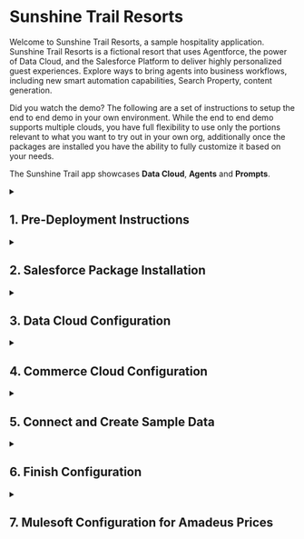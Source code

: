 **Sunshine Trail Resorts**</br> 
=======================
Welcome to Sunshine Trail Resorts, a sample hospitality application. Sunshine Trail Resorts is a fictional resort that uses Agentforce, the power of Data Cloud, and the Salesforce Platform to deliver highly personalized guest experiences. Explore ways to bring agents into business workflows, including new smart automation capabilities, Search Property, content generation.

Did you watch the demo? The following are a set of instructions to setup the end to end demo in your own environment. While the end to end demo supports multiple clouds, you have full flexibility to use only the portions relevant to what you want to try out in your own org, additionally once the packages are installed you have the ability to fully customize it based on your needs. 

The Sunshine Trail app showcases **Data Cloud**, **Agents** and **Prompts**.

<details><summary>

  ## 1. Pre-Deployment Instructions 
</summary>

 4 step process
### 1. Salesforce Org Setup Requirements for Sunshine Resorts App

   **Option 1:** To support the Sunshine Resorts app, you can either create a new Salesforce Org or use an existing one, provided it includes the following features and licenses: 

  | Requirement | Details |
  | ----- | ----- |
  | Licenses Required | - Data Cloud</br>- Sales Cloud</br>- Service Cloud</br>- Loyalty Cloud</br>- Experience</br>- Commerce Cloud</br>- Marketing Cloud</br>- MuleSoft (Optional)
  | Features Required | - Service Agent</br>- Einstein Agent</br>- Copilot</br>- Prompt Builder</br>- Agent Force</br>- Real-time(Additional SKU)</br>- Code Builder (Optional) 
  
  Our package is designed to support all these clouds, but you have full flexibility to use only the portions relevant to your business. If you are not using a particular cloud (e.g., Loyalty 
  Cloud), you can simply skip its configuration—the package will still install successfully, but that feature will not be available until you configure it yourself. Additionally, you can customize 
  and enhance the existing package by adding your own features as needed. <br/>
  
 ⚠️ **Important Note:** Existing Trailheads playgrounds cannot be used

   **Option 2:** To ensure a seamless integration and unlock a 360-degree view of customer interactions, we recommend enabling Salesforce Foundations in your org. This free enhancement integrates Sales, Service, Marketing, Commerce, and Data Cloud functionalities, improving efficiency and AI-readiness.

**How to Enable Salesforce Foundations:**
- Log in to your Salesforce instance.
- Navigate to Setup → Search for Salesforce Foundations.
- Click "Add to My Contract" (It's free).
- Select the Foundations products and proceed with checkout.
- Return to Setup and follow the on-screen instructions to complete the configuration.<br/>
🔗 More details: [Salesforce Foundations](https://www.salesforce.com/crm/foundations)

### 2. Install Pre-Deployment Package (10 minutes)

  | Step | Action and Details | Images |
  | ----- | ----- | ----- |
  | Install package | - Click on this Package Installation [Link ](https://login.salesforce.com/packaging/installPackage.apexp?p0=04t4W000002V5WS)</br>- Sign-in to the Org with your credentials.</br>- Choose Install for Admins Only option</br>- Choose “Rename conflicting components in package” and click the Install button.</br>- Wait until installation is completed, you will receive a confirmation on logged in user’s email |![image](https://github.com/user-attachments/assets/316f4e48-b9b2-4169-b362-fc3ecd9cd1b3) ![image](https://github.com/user-attachments/assets/0da1a771-abcc-4caa-b248-1b768905de60)|
  | Verify Package installation | - Click Setup</br>- Search for package</br>- Click on 'Installed PAckage' </br>- Search for 'Sunshine Trails Pre-Deployment Package' is installed  |![image](https://github.com/user-attachments/assets/8b76cd89-abec-4586-91cc-6b4b430dc68c)|

### 3. Enable Features on the Org (40 minutes)

  | Step | Action and Details | Images |
  | ----- | ----- | ----- |
  | Enable Commerce Cloud | - From Setup, enter ‘Commerce’ in the Quick Find box.</br>- Select ‘Settings’ under ‘Commerce’.</br>- Turn on ‘Enable Commerce’. |![image](https://github.com/user-attachments/assets/2175d205-8c62-423f-9fc1-678d77e974d2)|
  | Enable Loyalty Management Features | - From Setup, enter ‘Loyalty Management’ in the Quick Find box.</br>- Select ‘Loyalty Management Settings’.</br>- Under ‘Consolidate Member Points for Expiration,’ turn on ‘Consolidate members’ fixed non-qualifying points in real time’. |![image](https://github.com/user-attachments/assets/9078ce06-e7ba-4488-8697-99fa5fec0736)|
  | Create a Basic Experience Builder Site | - From Setup, enter ‘Digital Experiences’ in the Quick Find box.</br>- Select ‘All Sites’ under ‘Digital Experiences’.</br>- Click New to open the Creation wizard with template options.</br>- Select the ‘D2C Commerce (LWR)’ template.</br>- Click Get Started. |![image](https://github.com/user-attachments/assets/6c89e37f-d61c-4333-8587-58a53504fbb7)|
  | Site Name and URL | - After selecting the template, enter a site name and URL.</br>- Name the site ‘Sunshine Resorts’ and ensure the URL ends with /SunshineResorts</br>- Click Create. Your site will be created in Preview status. |![image](https://github.com/user-attachments/assets/8f2226c0-8c2d-4e59-8734-983cd7f8c856)|
  | Activate Site | - From Setup, enter ‘Digital Experiences’ and select ‘All Sites’ under ‘Digital Experiences’.</br>- Click Workspaces next to Sunshine Resorts.</br>- Select Administration, then Emails. </br>- Under ‘Email Tabs,’ uncheck ‘Send welcome email’ and click Save.</br>- In Settings, click Activate and confirm by clicking OK.</br>- Your site will now be live and fully set up.|![image](https://github.com/user-attachments/assets/9a2208ce-6343-4e35-a2a4-0113ba61eef6)![image](https://github.com/user-attachments/assets/21e9b8de-9800-4c51-8324-d35a8a83447e)|

  | Step | Action and Details | Images |
  | ----- | ----- | ----- |
  | Setup Data Cloud| - Enter “Data Cloud” in Quick Find box.</br>- Click on “Data Cloud Setup Home”.</br>- Click on “Get Started” if the Data Cloud instance is not set up.</br>- If already Data Cloud setup is done then you will not see Get Started option.</br>- Once the process is complete, the Data cloud instance is ready to use.</br>||
  | Verify Experience Delivery is Disabled | - Go to Setup → Digital Experiences → All Sites.</br>- Click Workspaces for ‘Sunshine Resorts’.</br>- Click Administration.</br>- Click on Settings.</br>- Experience Delivery should be disabled. If it’s enabled, please raise a Salesforce Case with the Support team to disable this feature.</br>||
  | Enable Data Cloud on Experience Site | - Go to Setup → Digital Experiences → All Sites.</br>- Click Builder for ‘Sunshine Resorts’.</br>- Click Settings → Integrations.</br>- Click Add to Site for Data Cloud.</br>- Enable “Share site data with Data Cloud” and click Save.</br>- Once enabled, a green box will appear</br>- Click Publish in the top-right corner | ![image](https://github.com/user-attachments/assets/996aa779-f82d-4bda-b54a-7b1ec99a9bb9)![image](https://github.com/user-attachments/assets/94b29e9e-5dcc-4d75-8db7-37de1b30e42b)|
  | Verify Data Stream  | - Go to App Launcher → Data Cloud → Data Stream.</br>- Change List View to All Data Streams.</br>- Search for Experience\_Cloud.</br>- 6 total Data Streams should appear |![image](https://github.com/user-attachments/assets/a9ae0e22-be7f-475d-980a-5458156b3691)|
  | Create a Record on Custom Metadata | - Go to Setup \-\> Search for Metadata type \-\> Click on ‘Install Package Settings Enabled’ \-\>   Click on **Manage Install Package Settings Enabled** \-\>Click on ‘New’ \-\> Give Label as  **Package Settings Enabled** and **Check Checkbox of Installation Settings Enabled Field.** Click Save|![image](https://github.com/user-attachments/assets/bc667a84-daf9-4e35-b003-45c8de4be360) ![image](https://github.com/user-attachments/assets/7edbecd9-ceb2-4566-bd14-54664ebfd084)|


### 4. Setup the Salesforce Org (30 minutes)

  | Step | Action and Details | Images |
  | ----- | ----- | ----- |
  | Assign Data Cloud Permissions to Standard Object  | - Click on App Launcher, search for Sunshine Trails Hospitality and click on **Sunshine Trails Hospitality Setup** App</br>- Click on the “**Assign Permissions for Standard Objects**” button (highlighted in the screenshot below) and wait for a confirmation message before proceeding further.  |![image](https://github.com/user-attachments/assets/34234749-7ebb-4659-9c26-9adf3932a75e)|
  | Assign Data Cloud Permissions to Custom Objects & Custom Fields | - Click on App Launcher, search for Sunshine Trails Hospitality and click on **Sunshine Trails Hospitality Setup** App</br>- Click on **“Assign Permissions for Custom Object”** button (highlighted in the screenshot below) and wait for a confirmation message before proceeding further |![image](https://github.com/user-attachments/assets/fdab8405-42cc-4cb7-a724-cb6a790d2acb)|
  | Modify the Data Cloud Admin Permission Set | - Open the Setup Menu and click Setup</br>- In the Quick Find, search for ‘Permission Sets’ and click ‘Permission Sets’</br>- Click the ‘Data Cloud Admin’ permission set</br>- In the Apps section, click ‘Data Cloud Data Space Management’</br>- In the Data Spaces panel, click Edit.</br>- Check the ‘Enabled’ checkbox for the default data space and click Save</br>- Click OK in the confirmation dialog |![image](https://github.com/user-attachments/assets/f8650c78-d64a-4a30-9636-9633a13baed8)|
  | Create a Connection to Amazon S3. S3 is used to bring in structured and unstructured data. Unstructured data is used to drive Agent conversations in this setup </br>$${\color{blue} S3 \space Optional}$$ | ***NOTE:*** If you do not have an existing Amazon S3 instance, [register for the free tier](https://aws.amazon.com/free/), and then follow instructions in [How to Use the Amazon S3 Storage Connector in Data Cloud](https://developer.salesforce.com/blogs/2023/10/how-to-use-the-amazon-s3-storage-connector-in-data-cloud) to create dedicated user with required permissions for this demo.</br></br>If you already have an S3 instance, no need to sign up for a new one.</br></br>Before proceeding further, make a note of your [programmatic credentials](https://docs.aws.amazon.com/IAM/latest/UserGuide/security-creds.html#access-keys-and-secret-access-keys) (Access Key ID and Secret Access Key) that can be used to access the account</br></br>- If you have your own Amazon S3 files, feel free to use those. Otherwise, get started with the test files provided below.</br><br>[AWS UnStructured Data](https://github.com/salesforce-misc/DataCloudAndAgentForceForHospitality/tree/main/AWS%20UnStructured%20Data)</br><br>[AWS Structured Data](https://github.com/salesforce-misc/DataCloudAndAgentForceForHospitality/tree/main/AWS%20Structured%20Data)</br></br>
  | Create a connection to snowflake. This connection is used to showcase Data Cloud's zero copy capabilities.  $${\color{blue} Snowflake \space Optional}$$| **NOTE:** If you do not have access to an existing Snowflake instance, please get access before proceeding further</br></br>- Follow instructions in [this article](https://developer.salesforce.com/blogs/2024/08/zero-copy-data-federation-with-snowflake-and-salesforce-data-cloud) to create a Warehouse and Integration User in Snowflake, generate a public and private key pair, and configure Salesforce Data Cloud to connect to Snowflake.</br><br>If you have your own Snowflake files, feel free to use those. Otherwise, get started with the test files provided [here](https://github.com/salesforce-misc/DataCloudAndAgentForceForHospitality/tree/main/Snowflake%20Data).| |
  | Create a connection for Mulesoft Ingestion API. This is to orchestrate a call to the Hotel Pricing consolidator for pricing comparison. $${\color{blue} Mulesoft \space Optional}$$| - Go to **Setup** \-\> In the **Quick Find** box, type ***static***, then select ***Static Resources***</br>- In the index across the top, click the letter ***M***</br>- Click on **‘Mulesoft\_Ingestion\_API\_Scheme’**</br>- Click on **‘View File’** hyperlink. The **‘Mulesoft\_Ingestion\_API\_Scheme.txt’** is downloaded to your computer.</br>- Change the file extension from ***.txt*** to ***.yaml***</br>- Go to Data Cloud Setup, click on Ingestion API → Click New</br>- Provide the Connector Name as ’Mulesoft Ingestion API’</br>- Upload **Mule\_ingestion\_api.yaml**  file which you have downloaded from above steps and Upload file to scheme and click on Save. | ![image](https://github.com/user-attachments/assets/fca75a1c-b64b-4dcd-8583-0893718bf1da) ![image](https://github.com/user-attachments/assets/87ae1f7f-c733-433b-98e0-ef4faeef0ecb)![image](https://github.com/user-attachments/assets/c0ff8a15-3b3c-4b89-b8b9-32342d0100ae)|
| Install Standard Data Bundles | Click on Data Cloud Setup </br>- Click on ‘Salesforce CRM’</br>- Under ‘Standard CRM Data Bundles’</br>- Click on ‘Arrow’ icon and click on ‘install’ of ‘Sales Cloud’</br>- it will open on new page -> click on Install |![image](https://github.com/user-attachments/assets/8aea58e3-15c5-48f2-a24f-2fbe25d2a0ac)![image](https://github.com/user-attachments/assets/6f4a17f5-211b-4eef-a0d2-b5b993cad3a2)|
| Turn On Einstein Setup | - Navigate to Setup</br>- Search and Select ‘Einstein Setup’</br>- Turn on Einstein Setup |  |
| Turn On Agentforce | - Navigate to Setup</br>- Search and Select ‘Agent’</br>- Turn on Agentforce |  |
</details>

<details><summary>
  
  ## 2. Salesforce Package Installation
</summary>
1 step process
### 1. Install Sunshine Base Package (10 minutes)

 | Step | Action and Details | Images |
  | ----- | ----- | ----- |
  | Install Sunshine Base Package | - Click on this Package Installation [Link ](https://login.salesforce.com/packaging/installPackage.apexp?p0=04t4W000002V5Wc)</br>- Sign-in to the Org with your credentials.</br>- Choose Install for Admins Only option</br>- Choose “Rename conflicting components in package” and click the Install button.</br>- Click Done when installation is complete. |![image](https://github.com/user-attachments/assets/29af9d66-482c-42e1-9210-b0f803429b5d)|
  | Verify Package installation | - Click Setup</br>- Search for ‘Installed Package’</br>- Search for 'Sunshine Trails Base App' is installed  |![image](https://github.com/user-attachments/assets/8669e29c-a7e9-4fdd-8829-67899fccc608)|

</details>

<details><summary>
  
  ## 3. Data Cloud Configuration
</summary>

7 step process

### 1. Setup Data Streams 
The Data Kit is installed as a part of the Package installation. Follow the steps below to create data streams.

### Setup Salesforce Data Streams (15 minutes)
 | Step | Action and Details | Images |
  | ----- | ----- | ----- |
  |  Verify Salesforce CRM is Active or Not | In Data Cloud, select the Setup icon and then Data Cloud Setup.</br> - Select Salesforce CRM.</br>- If connection status is “Inactive”</br>- then click on drop down to “Active” </br>- Click on “Active”| ![image](https://github.com/user-attachments/assets/f101dc8c-6af3-41c7-8884-42609b1e0d4e)![image](https://github.com/user-attachments/assets/e222dd20-db0e-4cf5-9b55-0815692c2a87)|
  | Create Data Streams from Data Bundle | - Logged into the environment where you installed the data kit</br>- Go to Data Cloud app and the Data Streams tab.</br>- Click New to create a Data Stream</br>- Select Salesforce CRM and click Next.</br>- Under Custom Data Bundles, select the Salesforce_CRM_Bundle.</br>- Select your Salesforce Org.</br>- Click Next.</br>- Select the data space as ‘Default’, review the fields in your data stream, and click Next.</br>- Review details and click “Deploy.|![image](https://github.com/user-attachments/assets/901db59e-4a4f-4bf5-8129-cd2894af7dd9)|
  | Create Loyalty_CRM_Bundle Data Streams from Data Bundle | - Click on Data Stream Click on New </br>- Select Salesforce CRM Click Next</br> - Select Salesforce_CRM_Loyalty_Bundle Click on Next</br> - Select the data space as ‘Default’, review the fields in your data stream, and click Next. </br>- Review details and click “Deploy”  |![image](https://github.com/user-attachments/assets/a334887f-6cf5-4d62-b643-8e740762b741)![image](https://github.com/user-attachments/assets/b7320073-ab34-4356-8acf-b2f07ed00580)![image](https://github.com/user-attachments/assets/5e656e34-1f80-44d8-8174-6360d66738d3)|
  | Create Website_Mobile_apps Data Stream from Data Kit |- Click on Data Stream</br>- Click on New</br>- Select ‘Installed Data Kits Package’</br>- Select ‘Sunshine Trails DK’ Data Kits</br>- Select checkbox under ‘Websites_Mobile_Apps’ click on ‘Next’</br> -Select Connector type ="website" & connector name "Experience_Cloud_Event_Connector".</br>- Click Next.</br> - Click on Deploy|![image](https://github.com/user-attachments/assets/9869df31-0549-4b4f-b74d-d44ad95d60ce) ![image](https://github.com/user-attachments/assets/3b0e9c44-0176-45f4-8c0d-05866cfdd251)![image](https://github.com/user-attachments/assets/6a9ed53c-f351-46c2-844e-dbaca371735e)![image](https://github.com/user-attachments/assets/d2018ad8-86f8-4f65-be3d-3c645eafbab1)|  
### 1a. Create Data Steam for Amazon S3 (10 minutes) $${\color{blue} S3 \space Optional: \space Please \space note \space that \space some \space functionality \space in \space Experience \space Cloud \space and \space in \space the \space C360 \space will \space no\space longer \space function\space as \space expected \space if \space not \space installed. }$$
  | Step | Action and Details | Images |
  | ----- | ----- | ----- |
  |Create a Connection to Amazon S3 in Salesforce|Navigate to Data Cloud Setup</br>In the menu, under EXTERNAL INTEGRATIONS, click on Other Connections</br> - Click New, choose Data Kits as the source and click Next. Select Sunshine Trails DK</br>-Select InfosysAWSBucket</br>-Change the name & API name of the connection "hospitalityplayground". </br>-Put the bucket name “hospplaygroundbucket” please feel free to change the bucket name based on your existing AWS bucket</br> -Fill the credentials and save.|
  | Create a Data Stream for Amazon S3 from Data Kit |- Click on Data Stream Click on New</br>- Select Installed Data Kits & Packages Click on Next</br>- Select Sunshine Trails DK<br> - Select Amazon_S3_Bundle</br>- Select Connection as InfosysAWSbucket</br>- Select the data space as ‘Default’, review the fields in your data stream,and click Next</br>-Review details and click Deploy.|
  | Create a Data Stream for Third Party Data |- Click on Data Stream Click on New</br>- Select Installed Data Kits & Packages Click on Next</br>- Select Sunshine Trails DK<br> - Under “Bundle Amazon S3” Select Third Party Survey and click Next</br>- In Connection Select “hospitalityplayground” Click Next</br>- Click Next and click Deploy.|

  ### 1b. Create Data Stream for Snowflake (5 minutes) $${\color{blue} Snowflake \space Optional: \space Please \space note \space that \space some \space functionality \space in \space the \space C360 \space will \space no\space longer \space function\space as \space expected \space if \space not \space installed. }$$
  | Step | Action and Details | Images |
  | ----- | ----- | ----- |
  |Create a connection to snowflake in Salesforce |Navigate to Data Cloud Setup</br>-In the menu, search SnowFlake,</br> - Click New, choose Data Kits as the source and click Next. Select Sunshine Trails DK</br>-Select Infosys_Demo_Actual. </br>-Please feel free to change the connection name based on your existing snowflake connection </br> -Don’t change the API name </br>Fill the Account URL, Username, and Private Key and click next and save.|
  | Create Data Stream for Snowflake from data kit | - While logged into the environment where you installed the data kit</br>- Go to Data Cloud app and the Data Streams tab.</br>- Click New to create a Data Stream</br>- Under "Other Sources", select "Installed Data Kits & Packages" and click Next</br>- Select "Sunshine Trails DK" Data Kit</br>- Select Snowflake Bundle and click Next.</br>- Under Data Streams choose "POS_Transaction" and "IOT_Transaction" and click Next.</br>- Review the Data Stream fields and click Next</br>- Click Deploy to create the Data Streams| ![image](https://github.com/user-attachments/assets/6deda63a-363b-4330-a877-b6d2de5a9fed)![image](https://github.com/user-attachments/assets/bc8a22d9-a81a-44f6-8a09-f20ab2571f10)|
### 1c. Create Ingestion API for Mule Data Streams from Data Kit(5 minutes) $${\color{blue} Mulesoft \space Optional: \space Please \space note \space that \space some \space functionality \space in \space Experience \space Cloud \space will \space no\space longer \space function\space as \space expected \space if \space not \space installed. }$$
| Step | Action and Details | Images |
  | ----- | ----- | ----- |
  | Create Ingestion API for Mule Data Streams from Data Kit| - Click on Data Stream </br> - Click on New.</br>- Select Installed Data Kits & Package.</br>- Select ‘Sunshine Trails DK’ Data Kits.</br>- Click on ‘Ingestion’ Bundle.</br>- Click on Next.</br> -Select Connection as ‘Mulesoft Ingestion API’ </br>- Click Next </br> -  Click Deploy| ![image](https://github.com/user-attachments/assets/84ccd7c9-6313-4dc8-b169-7fe40b6b36c6)![image](https://github.com/user-attachments/assets/5878c2ec-47f9-48f1-88a1-098986187d3f)![image](https://github.com/user-attachments/assets/1bdf0f3d-abdc-4697-bac5-5e87f2286cb9)![image](https://github.com/user-attachments/assets/65b718d1-1db1-4efc-92b1-36dedc743752)|
  ### 1d. Create Hotel FAQ and Hotel Safety FAQ DLO Creation for Unstructured Data(10 minutes)
  Complete this step only if you have setup a connection and the file notification process in AWS
  | Step | Action and Details | Images |
  | ----- | ----- | ----- |
  | Create Hotel FAQ & Hotel Safety FAQ DLO Creation | - Click on Data Lake Object Click on New </br>- Click on Create from Data Kits, Click on Next </br>- Select Hotel_FAQ_v3, select “hospitalityPlayground’ connection. Click on Next </br>- Click on Deploy </br>- Follow the same step from Step#1 for Hotel_Safety_FAQ_V2.|

   ### 1e. Create Party Identification Collection Data Lake (5 minutes)
  | Step | Action and Details | Images |
  | ----- | ----- | ----- |
  | Create Party Identification Collection & Party Identification Collection IOT DLO Creation  | - Click on Data Lake Objects Tab </br>- Click on New</br>- Click on “Create from Data Kits”, Click on Next  and select “Sunshine Trails Base App” package </br>- Select Party Identification Collection.</br>- Click on Next </br> - Click on Save </br> - Repeat the above steps again but this time select </br> - Party Identification Collection IOT DLO instead of Party Identification Collection </br>- Click on Next </br> - Click on Save.|

  ### 2. Create Data Transforms from Data Kit (5 minutes)
  Proceed with this step only if you have setup a connection to snowflake
  | Step | Action and Details | Images |
  | ----- | ----- | ----- |
  | Create IOT & POS Data Transform $${\color{blue} Snowflake \space Optional}$$ | -Click on Data Transforms Tab </br>- Click on New</br>- Click on Create from Data Kits, Click on Next</br>- Select Extract Party Identifiers from IOT</br>- Click on Next . Click on Save, Copy the Name , Remove the Name then Paste the same Name Again</br>- Click on Save</br>- Click on Data Transform Tab </br>- Click on New. Click on ‘Create from a Data Kits’ Option </br>- Select  Extract Party Identifiers from POS </br>- Click on Next . Click on Save, Copy the Name , Remove the Name then Paste the same Name Again </br>- Click on Save|![image](https://github.com/user-attachments/assets/79d6f605-c8e5-4c3d-ac6a-f34f39cc29e2)![image](https://github.com/user-attachments/assets/1c84c981-9a03-4b05-9a3a-cf2137d45425)![image](https://github.com/user-attachments/assets/e1e24730-f55a-42de-9a4f-5ab5af27b04b)![image](https://github.com/user-attachments/assets/c3231d58-e1fd-4653-9981-02f152451f61)
 
  ### 3. Cross Verify CRM Data (5 minutes)
  Proceed with this step only if you have the Real-Time SKU enabled in your org
  | Step | Action and Details | Images |
  | ----- | ----- | ----- |
  | **NOTE**|- Before proceeding further, please ensure that the CRM data is available in the DMO. You can verify this by following these steps:</br>- Navigate to Data Explore </br>- Set Data Space to Default.</br>- Select the Data Model Object (DMO).</br>- From the dropdown, choose Account Contact.</br>- You should see Salesforce_Home listed under the Data Source column.</br> If you don't see the data then wait until the data is refreshed before proceeding to the next step.</br>|![image](https://github.com/user-attachments/assets/396732a3-89cb-455d-9a0c-b6c015b272cb)|

  ### 4. Create Identity Resolution Ruleset from Data Kit (5 minutes)
  | Step | Action and Details | Images |
  | ----- | ----- | ----- |
  | Create Identity Resolutions| -Go to Data Cloud app</br> - Click on the Identity Resolutions tab </br> - Click New</br> - Select Installed from Data Kit</b>- Choose Sunshine Trails DK</br>- Click on Next</br>- Choose ‘Guest Profile’. Click on Next </br> Click on Save.|![image](https://github.com/user-attachments/assets/1f1ef5a5-1f4e-4d33-af13-07978757facd)![image](https://github.com/user-attachments/assets/20027c3d-4d87-4028-89dd-7f73e2a59224)![image](https://github.com/user-attachments/assets/2d5370ae-57e4-444d-969c-b19dc13ada6b)|

### 5. Create Calculated Insights (5 minutes)
| Step | Action and Details | Images |
  | ----- | ----- | ----- |
  |  Create Calculated Insights|- Go to Data Cloud ap </br>- Click on Calculated Insights tab</br>- Click New</br>- Select "Create from a Data Kit" and click  Next</br>- Select ‘Guest Stay Metrics’</br>- Click on Next </br>- Click on ‘Check Syntex’</br>- Click on ‘Activate’</br>- Click Activate</br>- Select Schedule as ‘Every 1 hour’ Select Start Date and Time As default.</br>- Click on ‘Enable’</br>- Repeat the steps for the following metrics: ‘Guest Lifetime Value’, ‘Guest Classification’, ‘Guest Satisfaction Score’ |![image](https://github.com/user-attachments/assets/9f178c36-06c1-405e-b19c-679ef5830c22)![image](https://github.com/user-attachments/assets/e544bf35-223e-4d5b-ad46-34cb6653608c)![image](https://github.com/user-attachments/assets/093600f9-c7a3-4181-88c9-66545191d5b5)|

### 6. Create Data Graph (5 minutes)
| Step | Action and Details | Images |
  | ----- | ----- | ----- |
  |  Create Data Graph |- Click on Data Graph Tab</br>- Click on New</br>- Select Create from Data Kits</br>- Select Sunshine Trails DK </br>- Select **Hospitality Realtime Profile**. </br>- Select primary Data model object as “Unified Individual real”.</br>- Click on Individual and go to the right side where the error is showing and uncheck the check box.</br>- Now click on Save & Build. |![image](https://github.com/user-attachments/assets/f626912f-01b4-43eb-8efc-47d7a24bc615)![image](https://github.com/user-attachments/assets/5184c52c-e00b-4b00-83fe-fd0a9d47ad14)![image](https://github.com/user-attachments/assets/675c7904-9483-4079-86d1-3e15f9b00915)![image](https://github.com/user-attachments/assets/808709b3-49fd-4a9e-acd0-518dae4ae389)![image](https://github.com/user-attachments/assets/738b3c7e-143f-4492-8fe4-7b49d625c541)![image](https://github.com/user-attachments/assets/3648af20-e879-457d-b952-1f73c55792b6)![image](https://github.com/user-attachments/assets/e288cc79-caa7-4163-bcef-563d1e0cf111)|

### 7. Create Data Cloud Related List Enrichment (10 minutes)
| Step | Action and Details | Images |
  | ----- | ----- | ----- |
  | Create Booking Related List |- Click on Setup</br>- Object Manager</br>- Search for Contact</br>- Click on Contact</br>- Click on Data Cloud Related List Enrichment.</br>- Click on New</br>- Select default data space</br>- Select Data Cloud object as ‘Booking__dlm’</br>- Click Next </br>- Give Child Relationship Name as ‘IndividualBookings’</br>- Give Related List Label as ‘Individual Bookings’ Click Save. |![image](https://github.com/user-attachments/assets/f50d3875-c2b8-451b-bcef-85141aea954d)![image](https://github.com/user-attachments/assets/f8fa4e97-bc19-4e87-a2b3-44a539b597c1)|
  | Create Reservation Related List |- Click on Setup</br>- Object Manager</br>- Search for Contact</br>- Click on Contact</br>- Click on Data Cloud Related List Enrichment.</br>- Click on New</br>- Select default data space & Select Data Cloud object as ‘Reservation__dlm’ </br>- Click Next </br> - Give Child Relationship Name as‘IndividualReservations’</br>- Give Related List Label as ‘Individual Reservations’ Click Save. |![image](https://github.com/user-attachments/assets/366fa15e-2317-44ab-af5c-8025453c554f)![image](https://github.com/user-attachments/assets/f64fad04-3391-4a3c-9534-04caf5e92955)|
  | Create Data Cloud Related List Enrichment for Third Party Survey</br> $${\color{blue} S3 \space Optional}$$|- Click on Setup </br>- Click on Object Manager </br>- Search for Contact </br>- Click on Contact </br>- Click on Data Cloud Related List Enrichment.</br>- Click on New </br>- Select default data space -> Select Data Cloud object as ‘Third Party Survey’  </br>- Click Next </br>- Give Child Relationship Name as 'Third_Party_Survey’ </br>- Give Related List Label as ‘Third Party Survey’ Click Save |![image](https://github.com/user-attachments/assets/fb6d0aeb-2a00-4b75-93cc-703d158d5303)|

### 8. Create Data Cloud Copy Field Enrichment (15 minutes)
| Step | Action and Details | Images |
  | ----- | ----- | ----- |
  | Create Data Cloud Copy Field Enrichment for ‘Customer Classification’ |- Go to Object Manager.</br>- Search for Contact.</br>Click on Contact</br>- Click on Data cloud Copy Field.</br>- Click on New.</br></br>- Select data space as ‘default’</br>- Select Data Cloud Object as Guest Classification‘ whose API name will be this Guest_Classification__cio’ Click on Next </br></br>- Select data space as ‘default’ </br>- Select field as ‘Customer Class’. Click Next </br> - Give Label as ‘Guest Classification’ </br> - Click ‘Next </br><br>- On contact -> Data Cloud Copy Field Enrichments -> Guest Classification </br>- In Customer_Class under contact “click to Edit” </br>- Select Customer Class </br>- Save and Start Sync.|![image](https://github.com/user-attachments/assets/c2e097ad-754b-4128-b769-bcb7a6d0d5f0)![image](https://github.com/user-attachments/assets/691eef48-d37b-4714-9ff3-0ff695477282)![image](https://github.com/user-attachments/assets/422cb503-0080-417a-a3d1-1f8596c5018d)|
||- Give Label as ‘Guest Classification’</br>- Click on ‘Next.</br>On contact Select Customer Class</br>- Save and Start Sync. |![image](https://github.com/user-attachments/assets/f8e7be99-1d85-4d62-8653-170f5ce15d28)![image](https://github.com/user-attachments/assets/c72ab4b8-5ad6-4278-8786-db0e33889eef)![image](https://github.com/user-attachments/assets/e12ac271-be8d-4b6d-aed3-e73e95c862ed)![image](https://github.com/user-attachments/assets/ebee9d04-8e3d-4d8e-a017-ee54e79cd2ab)|
| Create Data Cloud Field Enrichment of ‘Guest Lifetime Value’ |- Go to Object Manager</br>- Search for Contact.</br>- Click on Contact</br>- Click on Data cloud Copy Field.</br>-Click on New.</br>- Select data space as ‘default’ > Select Data Cloud Object as ‘Guest_Lifetime_Value__cio’ </br>- Click on Next </br>- Select Field As ‘GLV’</br>- Give Label as ‘Guest Lifetime Value’</br>- Click on ‘Next </br> - Select Field GLV </br>- Give Label as ‘Guest Lifetime Value’</br> - Click on Next </br> - On contact Select Lifetime_Value__c </br>- Save and Start Sync.|![image](https://github.com/user-attachments/assets/1d3304f0-63b9-4a90-8609-5332a59fcaac)![image](https://github.com/user-attachments/assets/be92a2c8-0f9b-44b7-a1f2-430da343c23a)|
| Create Data Cloud Field Enrichment of ‘Guest Statisfection Score’ |-> Go to Object Manager.</br>- Search for Contact.</br>- Click on Contact</br>- Click on Data cloud Copy Field.</br>-  Click on New.</br>- Select data space as ‘default’</br>- Select Data Cloud Object as ‘Guest_Satisfaction_Score__cio’</br>- Click on Next</br>- Select Field As ‘GSS’</br>- Give Label as ‘Guest Satisfaction Score’</br>- Click on ‘Next</br>- On contact Select Guest_Satisfaction_Score__c </br>- Save and Start Sync.|![image](https://github.com/user-attachments/assets/e264bcec-b6be-4854-80d9-9d5f649d6a8a)![image](https://github.com/user-attachments/assets/45ae2e88-ca7b-437c-a77c-adbd638cd4b4)|
| Create Data Cloud Field Enrichment of ‘Guest Stay Matrics’ |- Go to Object Manager.</br>- Search for Contact.</br>- Click on Contact</br>-  Click on Data cloud Copy Field.</br>- Click on New.</br>- Select data space as ‘default’</br>- Select Data Cloud Object as ‘Guest_Stay_Metrics__cio’</br>- Click on Next </br>- Select Fields Total_Stays, Total_Room_Nights, Total_Spend, and Avg_Nights_per_Stay</br>- Give Label as ‘Guest Stay Metrics’</br>-Click Next</br>- Map Fields with below Contact Fields </br>
| |Data Cloud:Guest stay Matrics->Contact Object
| |Total_Stays->Total Stays|
| |Total_Stays__c->Total_Stays__c|
| |Total_Room_Nights->Total Room Nights|
| |Total_Room_Nights__c->Total_Room_Nights__c |
| |Total_Spend->Total Spend|
| |Total_Spend__c->Total_Spend__c|
| |Avg_Nights_per_Stay->Avg_Nights_per_Stay |
| |Avg_Nights_per_Stay__c->Avg_Nights_per_Stay__c |
| | </br>- Save and Start Sync|![image](https://github.com/user-attachments/assets/ccde6861-ce6c-4054-9373-a8e0528e1b57)![image](https://github.com/user-attachments/assets/a3e1804c-7a37-4347-8364-599c3014ac37)|
</details>

<details><summary>
  
  ## 4. Commerce Cloud Configuration
</summary>

## Table of Contents

[1. Verify Organization Wide Address Exists or not](#1-Verify-Organization-Wide-Address)

[2. Install Agent and Experience Site Package	](#2-Install-Agent-and-Experience-Site-Package)

[3. Create Commerce Data	](#3-Create-Commerce-Data)

[4. Search Update	](#4-Search-Update)

[5. Upload CMS Images into the Store](#5-Upload-CMS-Images-into-the-Store)

[6. Add CMS Product Image	](#6-Add-CMS-Product-Images)

[7. Enable Self Resgistration	](#7-Enable-Self-Resgistration)

[8. Share CMS with Site workspace	](#8-Share-CMS-with-Site-workspace)


### 1. Verify Organization Wide Address
  | Step  | Action and Details  |  Images |
  | ----- | ----- | ----- |
  | Verify Organization-Wide Address Exists or not |- Go to Setup \-\> Search for Organization-Wide Address \-\> Click on Organization-Wide Addresses</br>-  Verify if there is an organization-wide address with the name ‘Default Email’ created and verified.</br>- If there is none, then please create an organization-wide address by following below steps</br>- Click on **Add** button \-\> On the Display Name Add **‘Default Email’.** On the Email Address \<Add your email address\> Select ‘Default No-Reply Address’ on Purpose field \-\> click check box **‘allow all profiles to use this from address’**   |![image](https://github.com/user-attachments/assets/8ddc4ebe-d8cd-4a12-a363-a782dd8d9541)![image](https://github.com/user-attachments/assets/3f7e7dfc-057b-41b0-8115-476028a6d9e9)|


### 2. Install Agent and Experience Site Package
  | Step  | Action and Details  |  Images |
  | ----- | ----- | ----- |
  | Install Agent & Exp Site Package |- Install VSCode [Download](https://code.visualstudio.com/download) </br>- Setup CLI a. Install the Salesforce CLI  https://developer.salesforce.com/tools/salesforcecli or check that your installed CLI version is greater than 2.56.7 by running sf \-v in a terminal.</br>- If you need to update the Salesforce CLI, either run sf update or npm install \--global @salesforce/cli depending on how you installed the CLI.</br>- Install Extension</br>- Open VSCode \> Go To\> Extensions-\>Salesforce Extension Pack\>Install</br>- Open Terminal Clone git Repository by using below command </br> ```git clone https://git.soma.salesforce.com/gdevadoss/DataCloudHospitalityDemo.git``` </br>- Open the Project </br>- Authorize an Org</br>- Type Ctrl+Shift+P Select SFDX:Authorize an Org</br>- Select Project Default</br>- Enter the Org alias</br>- Authorize the Org</br>- Open terminal type **sf project deploy start --source-dir force-app** </br>- If you have AWS S3 Connection Created and Installed AWS Related Data Stream from Doc.3, then execute below SFDX command to deploy **else do not execute**. </br>- Open terminal type **sf project deploy start --source-dir st-aws-app** </br> |![image](https://github.com/user-attachments/assets/293fd406-72fc-4be3-9008-0a9926461586)![image](https://github.com/user-attachments/assets/6d3a14ee-3c65-4f47-99a6-39066b68a9aa)![image](https://github.com/user-attachments/assets/71751813-f4b9-437f-b355-9feb770c0c2d)![image](https://github.com/user-attachments/assets/b50fb406-2ae7-475a-a8c6-939d486dd9fd)![image](https://github.com/user-attachments/assets/5b4efb69-3f1a-4a1a-8ecb-be4e17344098)![image](https://github.com/user-attachments/assets/403c5a8f-ef31-4220-8062-60ae71453008)![image](https://github.com/user-attachments/assets/9a2ff9e1-75f2-4c13-a7d1-1a1ef5c2bc51)|

**NOTE:** $${\color{red} Skip \space the \space below \space steps \space if \space you \space wish \space to \space bring \space in \space your \space own \space Product \space data}$$
$${\color{red} 3.\space Create Commerce Data}$$
$${\color{red} 4.\space Search Update}$$
$${\color{red} 5.\space Upload CMS Images into the Store and}$$
$${\color{red} 6.\space Add CMS Product Images}$$

### 3. Create Commerce Data
  | Step  | Action and Details  |  Images |
  | ----- | ----- | ----- |
  | Create Data  | - Click on App Launcher, search for Sunshine Trails Hospitality and click on Sunshine Trails Hospitality Setup App</br>- Click on the **“Create Commerce Data”** button (highlighted in the screenshot to the right) and wait for a confirmation message before proceeding further. |![image](https://github.com/user-attachments/assets/6827a2e8-63a3-4425-b74b-b77123a9524d)|

### 4. Search Update
  | Step  | Action and Details  |  Images |
  | ----- | ----- | ----- |
  | Search Update |**Enable Commerce App** </br>- Click Setup and search for Commerce</br>- Click Settings under Feature Settings --> Commerce</br>- Use the toggle to switch on the Enable the Refreshed Commerce App</br></br>**Enable Search Index**</br>- Click on App Launcher, search for Commerce and select Commerce application</br>- In the Store dropdown, choose Sunshine Resort Store</br>- Scroll down to Setting and expand it</br>- Click on Search</br>- Use the toggle to turn on Automatic Updates | ![image](https://github.com/user-attachments/assets/84eed31d-54c7-4326-87ce-88ff8eb73596) ![image](https://github.com/user-attachments/assets/5c7a175b-5396-4e6d-b061-36471f59cc2d)|

### 5. Upload CMS Images into the Store
  | Step  | Action and Details  |  Images |
  | ----- | ----- | ----- |
  | Upload CMS Images into Store  |- Download Images from [CMS Images](https://git.soma.salesforce.com/gdevadoss/DataCloudHospitalityDemo/tree/master/Product%20Images) </br>- Click on App Launcher\>\> Select commerce application\>\> Click on Store</br>- Open Sunshine Resort Store</br>- Scroll down to Content Manager</br>- Click on Add workspace</br>-  Enter details such as Name "Commerce Store Images" and select Enhanced CMS Workspace and click on Next</br>- Add Sunshine Resorts Channel as Public and Sunshine Resorts site and click Next</br>- Keep language as it is and click on Finish</br>-  Click on Add and select Content \>\> select images\>\>Click on Create button\>\> click on upload button\>\>Select Image\>\>Image and Title populated\>\>Enter API name (can be the same as file name)\>\> Save it\>\> Click on Publish button\>\> Keep Details as is\>\> Click on Next\>\> Select Publish Now\>\>click on publish now button </br>- Please repeat the above steps for all the images| ![image](https://github.com/user-attachments/assets/6ce860d4-347a-45f4-a5fe-d055f9354a18)![image](https://github.com/user-attachments/assets/d5e11e30-348b-4fe0-9c63-4c3164230893)![image](https://github.com/user-attachments/assets/752c7004-7e57-4de4-84a0-56beba6fb08e)![image](https://github.com/user-attachments/assets/bd2ec81e-0242-4aab-9ad7-dcdabd707220)![image](https://github.com/user-attachments/assets/4f903a92-5b6f-4350-b3c5-4a141ea789b3)![image](https://github.com/user-attachments/assets/e9e44245-9086-4f59-a506-dad70f9ea9a0)![image](https://github.com/user-attachments/assets/d18f85df-2fd6-4cc2-8684-0fe1f493b770)![image](https://github.com/user-attachments/assets/96fd88ff-4788-4b53-9ab9-3435ae62ddd2)![image](https://github.com/user-attachments/assets/ba38373a-2c09-406c-9df9-462e76435c74)![image](https://github.com/user-attachments/assets/7e009060-885c-44a9-9cad-cbb26df1d5f2)![image](https://github.com/user-attachments/assets/c3c53136-b26f-46fb-83c0-a6c3065c0c2e)![image](https://github.com/user-attachments/assets/f33a580f-9c68-455f-ada9-cbcd1773e2aa)![image](https://github.com/user-attachments/assets/2f026ccd-f1c4-4f9e-8cab-592014ebf6d0)

### 6. Add CMS Product Images
  | Step  | Action and Details  |  Images |
  | ----- | ----- | ----- |
  | Add Image to a Product   |- Click on App Launcher\>\> Select commerce application\>\>Click on Store</br>- Open Sunshine Resort Store </br>- Expand Merchandise\>\> Product\>\> open one by one product</br>- Click on eye icon (it removes Site window) after save button</br>- Confirm that "Products" is selected under categories</br>- Scroll down \>\> click on Go to global product record</br>-  Go to Media\>\> Click on Add image for Product details Image section \>\> Select appropriate image from Commerce Store image\>\> click on Add button</br>- Click on Add image for Product list Image section \>\> Select appropriate image from Commerce Store image \>\> click on Add button</br>- Repeat previous steps for each product </br>- Go to store\>\> select Sunshine Resorts \>\>Scroll down to Website Design\>\> select product category from dropdown \>\> click on Publish button (this step maybe not be needed if you are commerce console)</br>- Go back to Sunshine Resort Store\>\>Click on Home\>\> click on preview the site and see product is getting displayed | ![image](https://github.com/user-attachments/assets/eb835d50-0326-4b3b-8b68-39fd4404ef42)![image](https://github.com/user-attachments/assets/bd0ee9f1-2a0c-4357-82b4-991305befccd)![image](https://github.com/user-attachments/assets/b6ae1bda-47a4-4bce-a69b-45e3e6bae306)![image](https://github.com/user-attachments/assets/4790ad8e-e273-4316-8179-b2eaff4d8576)![image](https://github.com/user-attachments/assets/fcbcc98b-1dcf-46b8-92a8-8ab9042e3bce)![image](https://github.com/user-attachments/assets/7f20c62e-e257-4779-85b6-3f1ba4ab5e7a)![image](https://github.com/user-attachments/assets/c3465a4b-3eb2-4c9d-9f72-875a38746b44)![image](https://github.com/user-attachments/assets/43ca9010-9be3-498a-9c41-cecf530e984e)![image](https://github.com/user-attachments/assets/7e2bfa1d-6388-41b5-9fb2-4f30064a98b4)![image](https://github.com/user-attachments/assets/5e722ac7-0875-4de8-b42a-fa720cf7e873)![image](https://github.com/user-attachments/assets/c1c78296-cc04-4133-9473-e82701290bcf)![image](https://github.com/user-attachments/assets/0cad9e4b-97ca-43a6-a3da-1febbaae04ce)|

### 7. Enable Self Resgistration
  | Step  | Action and Details  |  Images |
  | ----- | ----- | ----- |
  | Enable Self Registration   |- Click on App Launcher>> Select commerce application>>Click on Store</br>- Open Sunshine Resort Store</br>- Settings >> Store</br>- Click on Buyer Access Tab</br>- Scroll down to Self Registration (enable if it’s not enabled)</br>- Select Account RecordType to “Business Account” </br>- Select Default Buyers Group to “Sunshine Resorts Buyer Group"</br>- Click Save|![image](https://github.com/user-attachments/assets/7f6a0551-1b95-465e-84b9-4b11f74a121c)|



### 8. Share CMS with Site workspace
  | Step  | Action and Details  |  Images |
  | ----- | ----- | ----- |
  | Share CMS with Site workspace   |- Click on App Launcher and search for CMS Workspaces</br>- Select CMS Workspaces</br>- Click on "Commerce Store Images" (the CMS created in previous step</br>-  Click the gear icon (at the top right) and select "Workspace Sharing" from the dropdown</br>- Move "Sunshine Resorts Managed Content Space" to the right (under Shared) and click Next </br>- Click Save |![image](https://github.com/user-attachments/assets/353002a4-ca61-4f5e-a71f-60597ab81e86)|


</details>


<details><summary>

  ## 5. Connect and Create Sample Data
</summary>

## Table of Contents

[1. Create Sample Data](#1-create-sample-data)

[2. Enable Test Account as Buyer Account](#2-enable-test-account-as-buyer-account)

[3. Create Community User and Assign User to Buyer Group](#3-create-community-user-and-assign-user-to-buyer-group)

[4. Setup Data in Snowflake	](#4-setup-data-in-snowflake)



### 1. Create Sample Data $${\color{blue} Optional: \space These \space steps \space are \space optional \space if \space you \space choose \space to \space use \space your \space own \space data. }$$
| Step | Action and Details  |  Images |
| ----- | ----- | ----- |
| Create Sample Data | - Click on App Launcher, search for Sunshine Trails Hospitality and click on Sunshine Trails Hospitality Setup App</br>- Click on the **“Create Test Data”** button (highlighted in the screenshot below) and wait for a confirmation message before proceeding further. |![image](https://github.com/user-attachments/assets/5af44efa-ca6c-4d95-800a-5aec9f477928)

### 2. Enable Test Account as Buyer Account  $${\color{blue} Optional: \space These \space steps \space are \space optional \space if \space you \space choose \space to \space use \space your \space own \space data. }$$
| Step | Action and Details  |  Images |
| ----- | ----- | ----- |
| Enable Account as Buyer Account | - Click on Setup</br>- Go to Object Manager</br>- Click on Account</br>- Click on Page Layout</br>- Click on "**Page Layout Assignment**"</br>- Click on ‘**Edit Assignment**’</br>- Select "SDO-Account" Layout under Record type "Account" for System Administration Profile </br>- From Page Layout to Use dropdown Select "Account layout"</br>- Click on Save</br>- Verify that, for "**System Administrator profile**" for Record type **"Account"** Page layout should be ‘**Account Layout’** </br>- Go Account Tab \-\> Search for Account Name **"Sunshine Experience"** (test Account created in previous steps). Make sure to remove any filter if it exists \-\> Click on that Record</br>- On Record Page click on the **"Enable as Buyer"** Quick Action | ![image](https://github.com/user-attachments/assets/844294ed-9813-4a7b-8707-8d0755de260f)![image](https://github.com/user-attachments/assets/f1f80dca-2d9a-4d35-89dd-92b4e5d1eaa4)![image](https://github.com/user-attachments/assets/eb9fd6ae-aace-4352-b1c4-98eecabcbb95)![image](https://github.com/user-attachments/assets/a553fd10-9a2f-440c-97f8-e645131164f0)![image](https://github.com/user-attachments/assets/818f192e-4ec2-45f4-afad-5faed169830d)![image](https://github.com/user-attachments/assets/ace5bcf4-4f9a-463c-ae84-bca0c68f91bb)|

### 3. Create Community User and Assign User to Buyer Group
| Step | Action and Details  |  Images |
| ----- | ----- | ----- |
| Create Community User and Assign Buyer Account to Buyer Group |- Click on App Launcher, search for Sunshine Trails Hospitality and click on Sunshine Trails Hospitality Setup App</br>- Click on the **"Create Buyer Group Member Data"** button (highlighted in the screenshot on the right) and wait for a confirmation message before proceeding further.</br>- **Note:** If the confirmation message does not appear after 5 minutes, refresh the page and if the **"Create Buyer Group Member Data"** button is disabled, proceed. | ![image](https://github.com/user-attachments/assets/2282a058-02df-45c0-8da2-5e7eb4350d9b)


### 4. Setup Data in Snowflake  $${\color{blue} Snowflake \space Optional: \space Please \space note \space that \space some \space functionality \space in \space the \space C360 \space will \space no\space longer \space function\space as \space expected \space if \space not \space installed. }$$
| Step | Action and Details  |  Images |
| ----- | ----- | ----- |
| Create Table to hold POS data | - Login to the Snowflake Database/Schema that is connected to Data Cloud and run the below DDL script to create DEMO\_HOSPITALITY\_POS\_DATA table.  |  |
```
create or replace TABLE <<database_name>>.<<schema_name>>.DEMO_HOSPITALITY_POS_DATA 
( 
    TRANSACTIONID VARCHAR(30),
    DATE DATE,
    TIME VARCHAR(100),
    CUSTOMERID VARCHAR(30),
    ITEMID VARCHAR(30),
    ITEMNAME VARCHAR(100),
    QUANTITY NUMBER(38,0),
    UNITPRICE NUMBER(38,2),
    TOTALPRICE NUMBER(38,2),
    PAYMENTMETHOD VARCHAR(30)
)
```

| Step | Action and Details  |  Images |
| ----- | ----- | ----- |
| Load data into DEMO_HOSPITALITY_POS_DATA table | - Load data in the below csv file into DEMO_HOSPITALITY_POS_DATA table: [DEMO_HOSPITALITY_POS_DATA csv](https://git.soma.salesforce.com/gdevadoss/DataCloudHospitalityDemo/blob/master/Snowflake%20Data/DEMO_HOSPITALITY_POS_DATA.csv)  |  |
| Create Table to hold IOT data | - Login to the Snowflake Database/Schema that is connected to Data Cloud and run the below DDL script to create DEMO_HOSPITALITY_IOT_DATA table.  |  |
```
create or replace TABLE <<database_name>>.<<schema_name>>.DEMO_HOSPITALITY_IOT_DATA
(
    EVENTID VARCHAR(30),
    KEYID VARCHAR(30),
    ROOMNUMBER VARCHAR(30),
    GUESTID VARCHAR(30),
    GUESTNAME VARCHAR(100),
    PHONENUMBER VARCHAR(30),
    ACCESS_DATE TIMESTAMP_NTZ(9),
    ACCESS_OUTCOME VARCHAR(30)
)
```
| Step | Action and Details  |  Images |
| ----- | ----- | ----- |
| Load data into DEMO_HOSPITALITY_IOT_DATA table | - Load data in the below csv file into DEMO\_HOSPITALITY\_IOT\_DATA table: [DEMO_HOSPITALITY_IOT_DATA.csv](https://git.soma.salesforce.com/gdevadoss/DataCloudHospitalityDemo/blob/master/Snowflake%20Data/DEMO_HOSPITALITY_IOT_DATA.csv)  |  |
| Grant Access to the Tables in the Database/Schema | - While still logged in to Snowflake, execute the following statement  |  |
```
grant select on tables in <<database_name>>.<<schema>> to role sysadmin
```
</details>

<details><summary>

  ## 6. Finish Configuration
</summary>

## Table of Contents

[1. Configure AWS File Notification	](#1-configure-aws-file-notification)

[2. Refresh Amazon S3 Data Streams	](#2-refresh-amazon-s3-data-streams)

[3. Refresh Snowflake Data Streams	](#3-refresh-snowflake-data-streams)

[4. Run Identity Resolution Ruleset	](#4-run-identity-resolution-ruleset)

[5. Run Calculated Insights	](#5-run-calculated-insights)

[6. Activate Messaging Setting	](#6-activate-messaging-setting)

[7. Update Einstein Search Retriever	](#7-update-einstein-search-retriever)

[8. Configure Digital Experience.	](#8-configure-digital-experience)

[9. Enable Login Access.	](#9-enable-login-access)

[10. Change the layout of the Login page.	](#10-change-the-layout-of-the-login-page)

[11. Share Product Object to External User.	](#11-share-product-object-to-external-user)

[12. Enable Org Theme Option on Sunshine Resort App.	](#12-enable-org-theme-option-on-sunshine-resort-app)

[13. Change the layout of the Register page.	](#13-change-the-layout-of-the-register-page)

[14. Change the email Address.	](#14-change-the-email-address)

[15. Add Agent User into Agentforce Service Agent and Activate	](#15-add-agent-user-into-agentforce-service-agent-and-activate)

[16. Create Trusted URLS	](#16-create-trusted-urls)

[17. Create CORS	](#17-create-cors)

[18. Publish ESA	](#18-publish-esa)

[19. Assign Contact Record Page as Org Default.](#19-assign-contact-record-page-as-org-default)

[20. Create a New Version of Omni-Channel Flow.](#20-create-a-new-version-of-omni-channel-flow)

[21. Access email Deliverability to all email.](#21-access-email-deliverability-to-all-email)

[22. Prepare User.](#22-Prepare-User)

[23. General Notes.](#23-general-notes)


### 1. Configure AWS File Notification $${\color{blue} S3 \space Optional: \space Please \space note \space that \space some \space functionality \space in \space Experience \space Cloud \space and \space in \space the \space C360 \space will \space no\space longer \space function\space as \space expected \space if \space not \space installed. }$$
| Step  | Action and Details  |  Images |
| ----- | ----- | ----- |
| Configure AWS File Notification | - Navigate to **Setup** and search for **App Manager** </br>- Click in the down arrow for the **"AWS Unstructured"** app and select view. </br>- Next to Consumer key and secret, click **"Manage Consumer Details"** and copy the values. </br>- Share the values with the AWS team responsible to create the file notification function.</br>- For more details about how to setup file notification visit: (https://developer.salesforce.com/docs/data/data-cloud-int/guide/c360-a-awss3-udlo.html) | ![image](https://github.com/user-attachments/assets/2a2f4793-774b-4933-ba20-b3de2bdc9c95)|

### 2. Refresh Amazon S3 Data Streams $${\color{blue} S3 \space Optional: \space Please \space note \space that \space some \space functionality \space in \space Experience \space Cloud \space and \space in \space the \space C360 \space will \space no\space longer \space function\space as \space expected \space if \space not \space installed. }$$
| Step  | Action and Details  |  Images |
| ----- | ----- | ----- |
|  Refresh Amazon S3 Data Streams | - Navigate to **Data Cloud** app and the **Data Streams** tab </br>- Query for **Third Party Survey** data stream </br>- Using drop down control on the right against the data stream  initiate refresh for the **Third Party Survey** data stream and  subsequently choose the **Refresh Only New Files** option: </br>- Once the data stream is refreshed validate that the **Total  Records** counts for **Third Party Survey** stream, it should be 42  |![image](https://github.com/user-attachments/assets/2f61cac2-a6c3-4615-b479-a8e697d28a28)|

### 3. Refresh Snowflake Data Streams $${\color{blue} Snowflake \space Optional: \space Please \space note \space that \space some \space functionality \space in \space the \space C360 \space will \space no\space longer \space function\space as \space expected \space if \space not \space installed. }$$
| Step  | Action and Details  |  Images |
| ----- | ----- | ----- |
|  Refresh Snowflake Data Streams | - Navigate to Data Cloud app and the Data Streams tab </br>- Query for IOT\_Transaction data stream</br>- Using drop down control on the right against the data stream select Edit</br>- Select “Enable acceleration”</br>- In frequency select “Every 15 minutes”</br>- Select “Refresh initial file immediately” </br>- Repeat above steps for POS_Transaction data stream </br>- Once the data stream is refreshed, the Total Records counts for each Data Stream is not 0. | ![image](https://github.com/user-attachments/assets/127248ed-2cf5-409d-b56d-56bf250f47f9) |

### 4. Refresh Data Graph
| Step  | Action and Details  |  Images |
| ----- | ----- | ----- |
|   Refresh Data Graph | - Navigate to Data Cloud app and the Data Graph tab </br>- Click on the dropdown of the data graph (Hospitality Realtime Profile)</br>- Click Update Status</br>- Once the job completes successfully, this status will be set as Active. |![image](https://github.com/user-attachments/assets/2d73126b-b8a0-4ab6-bb29-e650ac55ddfc)|

### 5. Run Calculated Insights 
| Step  | Action and Details  |  Images |
| ----- | ----- | ----- |
|  Run Calculated Insights | - Navigate to Data Cloud app and the Calculated Insights tab</br>- Query for Guest Stay Metrics calculated insight</br>- Using the drop down control on the right, click "Publish Now" to refresh the Guest Stay Metrics calculated insight.</br>- When the Calculated Insight is refreshed successfully, the Last Run Status will show as Success.</br>- Repeat steps b & c for the below Calculated Insights. Ensure all Insights are refreshed successfully.</br>- Guest Lifetime Value</br>- Guest Satisfaction Score</br>- Guest Classification  |![image](https://github.com/user-attachments/assets/882ffa71-213a-4db7-8b9e-24fddf2c4cc6)

### 6. Activate Messaging Setting
| Step  | Action and Details  |  Images |
| ----- | ----- | ----- |
| Activate Messaging Setting | - Navigate to Setup go to messaging setting</br>-  Click on ESA Channel \-\> Click on ‘Activate’</br>- Click on Checkbox then click on Accept  | ![image](https://github.com/user-attachments/assets/76464f8a-76eb-4226-9805-010e439d7a4d)![image](https://github.com/user-attachments/assets/68e08609-1b76-442d-8396-29465b8ce0e7)|


### 7. Update Einstein Search Retriever (perform only if Amazon S3 Connection has been created )  $${\color{blue} S3 \space Optional: \space Please \space note \space that \space some \space functionality \space in \space Experience \space Cloud \space and \space in \space the \space C360 \space will \space no\space longer \space function\space as \space expected \space if \space not \space installed. }$$
| Step  | Action and Details  |  Images |
| ----- | ----- | ----- |
| Update Einstein Search Retriever |- Click on **Setup**, in the Quick Find Box, enter Prompt Builder, and then select **Prompt Builder**</br>- Search for the Prompt Template named **AnswerHospitality Question** and click on the hyperlink</br>- Hover the cursor on text the next to 'Use this information to answer the question: ', click on Resource, click on Einstein Search, click on 'Hotel\_FAQ\_v3' and click on 'Hotel\_FAQ\_v3' Retriever</br>- On the right side click on default Hotel\_FAQ\_v3\_Retriever, in a Search text add value as "Input:Product.Name"</br>- Hover over cursor on next text on 'Use this information to answer the question:', click on Resource,  click on Einstein Search and click on Hotel\_Safety\_FAQ\_V2</br>- On the right side click on default Hotel\_Safety\_FAQ\_v2\_Retriever in a Search text add value as "Input:Product.Name"</br>- Click on Save As New Version click **Activate** |![image](https://github.com/user-attachments/assets/ec5aa058-6cd4-4d10-8716-1e1b08eb45b0)![image](https://github.com/user-attachments/assets/83b706ad-02d1-47b5-8cf4-747723b15e28)![image](https://github.com/user-attachments/assets/a8205402-43f8-47e6-8fd9-38ac0cb1d7ea)![image](https://github.com/user-attachments/assets/90cdf932-5657-4ce3-b8f9-bf39477105d2)

### 8. Configure Digital Experience
| Step  | Action and Details  |  Images |
| ----- | ----- | ----- |
| Configure Digital Experience. |- Click on **Setup**, in the Quick Find Box, enter Digital Experiences, and then select **All Sites**</br> -  Click on builder against the Site ***‘Sunshine Resort’*** </br> - Click on the ‘Banner’. Under Image Settings, click ‘Clear Image’</br> - Click on ‘Select Image from CMS’ \-\> Click on ‘Banner’ image and click save </br>- Click on **Page Structure Icon** on Left Side of Page </br>- Scroll Down and Click on ‘Embedded Messaging ‘and update as per screenshot below</br>- Select **Site End Point** as - ESW_ESA_Web_Deployment_1733127495782 </br> - Select **enhanced Service URL** from dropdown - it should be same as Site URL , refer Screenshot.</br>- Click on **'Page Structure'** Scroll Down and Click on **'Multilevel Navigation Menu'**. In the right-hand panel under Default Menu select **'Default Navigation'** </br>- Click on **'Page Structure'** Scroll Down to Footer Section under Column 1 , click on Link List then On the Right Hand Side on Default Menu Select **'Default Our Company Menu'**. </br>- Click on Link List inside Column 2 On the Right Hand Side on Default Menu Select **'Default get Help Menu'**.</br>- Click on Link List inside Column 3 On the Right Hand Side on Default Menu Select **Default my Account Menu** .</br>- Click on Social Link List inside Column 4 On the Right Hand Side on Default Menu Select **Default Social Media Menu** </br></br>- Click on Setup</br>- In the Quick Find box, type Digital Experiences, then select All Sites.</br> - Click on Builder next to the site named ‘Sunshine Resort’. </br> - At the top, use the search bar to find the Category Page, and open it.</br> - On the Category Page, select the Result Grid component.</br>- On the right-hand panel, change both the Column Spacing and Row Spacing to Large.|![image](https://github.com/user-attachments/assets/c1e3eb2f-582e-42a9-adec-900905461837)![image](https://github.com/user-attachments/assets/12f6cb59-f148-4177-a6a2-f467c73136ae)![image](https://github.com/user-attachments/assets/8d328cef-f41b-43ce-8f94-b3b3c4820504)![image](https://github.com/user-attachments/assets/76d620f6-9c53-4962-814d-f1a7ef65cc05)![image](https://github.com/user-attachments/assets/51cc9e10-7b80-4674-94c6-9485f4af7d43)![image](https://github.com/user-attachments/assets/338aae59-2506-4957-91eb-6fa634719d4a)![image](https://github.com/user-attachments/assets/d3c52649-3854-4dca-804a-39ecf54fdc23)![image](https://github.com/user-attachments/assets/ac6697a3-65ad-41ea-bf9c-fafdd9017044)![image](https://github.com/user-attachments/assets/594cbf7e-b352-4434-87fd-4e66befbc95b)![image](https://github.com/user-attachments/assets/6c8b07c3-6ebc-4530-a0ea-971b9a2f3e78)![image](https://github.com/user-attachments/assets/a2004ee0-a14d-4e91-bd89-2e23c9a43975)

### 9. Enable Login Access
| Step  | Action and Details  |  Images |
| ----- | ----- | ----- |
| Enable Login Access. | - Go to Setup, in the Quick Find Box, enter Digital Experiences, and then select All Sites</br>- Against the site ‘Sunshine Resort’, click on Workspaces</br>- Under My Workspaces, click on Administration</br>- Click on Login & Registration menu item</br>- Under Login Page Setup, change Login Page Type to Experience Builder Page</br>- For URL, choose Login</br>- Under Password Pages, change Forgot Password to Experience Builder Page</br>- Choose Forgot Password</br>- Under Registration Page Configuration enable "Allow customers and partners to self-register"</br>- Choose Registration Page Type as Experience Builder Page</br>- Choose Register</br>- Assign users to a profile and account, choose Sunshine Resort Profile</br>- Assign Permission Set Group as "Hospitality Industries Permission Set Group"</br>- Click Save |![image](https://github.com/user-attachments/assets/0281266f-e8e0-41e0-9900-3845559fc7d4)![image](https://github.com/user-attachments/assets/78acc5d8-8702-41f1-8797-9e0bdab23f13)![image](https://github.com/user-attachments/assets/16f42201-4ba0-4723-91a8-53e644f9c763)![image](https://github.com/user-attachments/assets/ff987bad-504c-4dc4-b5f5-08a86a944e99)


### 10. Change the layout of the Login page
| Step  | Action and Details  |  Images |
| ----- | ----- | ----- |
| Change the layout of the Login page. |- Go to Setup, in the Quick Find Box, enter Digital Experiences, and then select All Sites </br>- Against the site ‘Sunshine Resort’, click on Builder</br>- From the Pages dropdown, search for Login, and then select Login </br>-Remove the site logo and add a Text Box component. Enter the text as "Sunshine Resorts", make it bold and center</br>- Publish the changes  |![image](https://github.com/user-attachments/assets/22065622-3dbf-4386-914a-892522dce27b)|

### 11. Share Product Object to External User
| Step  | Action and Details  |  Images |
| ----- | ----- | ----- |
| Provide Product2 Sharing  |- Go to Setup, in the Quick Find Box, search for Sharing Setting </br> - Click on Sharing Setting (under Security) </br> - Click Edit </br> - For Product Object, under Default External Access, select "Public Read Only"</br> - Click Save  | ![image](https://github.com/user-attachments/assets/3e89dac1-a89f-4eea-9adb-8900149e86ae)|



### 12. Enable Org Theme Option on Sunshine Resort App
| Step  | Action and Details  |  Images |
| ----- | ----- | ----- |
|  Enable Org Theme Option on Sunshine Resort App  |- Go to Setup </br>- Search for App Manager</br>- Click on App Manager </br>- Click on Edit Related to "Sunshine Trails Hospitality"</br>- Check the checkbox under "Org Theme Options"</br>- Click Save|![image](https://github.com/user-attachments/assets/d4d94c5b-76f9-473c-950d-102efe235eac)![image](https://github.com/user-attachments/assets/dc84c0a3-99b5-449c-91f5-a55a725c37a8)|

### 13. Change the layout of the Register page
| Step  | Action and Details  |  Images |
| ----- | ----- | ----- |
| Change the layout of the Register page |- Go to Setup, search for Digital Experiences, and select All Sites</br>- Against the site 'Sunshine Resorts', click on Builder</br>- From the Pages dropdown, search for Register, and select Register</br>- Remove the site logo and add a Text Box component. Enter the text as "Sunshine Resorts", make it bold and center (perform this step only if the “Sunshine Resorts” text box doesn't exist)</br>- Publish the changes  |![image](https://github.com/user-attachments/assets/7fc0d3dc-fc71-48d8-8c32-b71de229a25b)|


### 14. Change the email Address
| Step  | Action and Details  |  Images |
| ----- | ----- | ----- |
| Change the email Address. |- Go to Setup \-\> Open All Sites</br>- Click on Workspaces (the configured Sites) \-\> Click Administrator</br>- Click on Emails</br>- Change Sender email to system admin email</br>- Click on save | ![image](https://github.com/user-attachments/assets/78b52af9-4b3d-49d6-8481-75c1bcd35337)|



### 15. Add Agent User into Agentforce Service Agent and Activate
| Step  | Action and Details  |  Images |
| ----- | ----- | ----- |
| Add Agent User into Agentforce Service Agent & Activate |- Click on setup, search for Agent</br>- Click on Agentforce Agents (under Einstein --> Einstein Generative AI --> Agentforce Studio)</br>- In the Agent list, click on 'Agentforce Service Agent'</br>- In the Details tab, click on the pencil icon against **"Agent User"**, select 'Agent User' </br>- Check the check box **'Keep a record of conversations with Enhanced Event Logs to review agent behavior.'** </br>- Click on Save then click on Open Builder </br>- Click Activate  |![image](https://github.com/user-attachments/assets/3c7d1952-1d13-4c2b-97d0-be8464fcab02)![image](https://github.com/user-attachments/assets/6d35fd77-c99f-46c4-b333-2ff00f6d7d8b)![image](https://github.com/user-attachments/assets/0e5cce82-f774-42f3-92aa-f4465c508e48)|


### 16. Create Trusted URLS
| Step  | Action and Details  |  Images |
| ----- | ----- | ----- |
| Create Trusted URLS |- Navigate to Setup, in Quick Find search Trusted URLs and click on Trusted URLs (under Security)</br>- Click on New. Key-in 'TrustedSite2' as the API Name</br>- Use https://DOMAINNAME.my.site.co for URL</br>- Replace DOMAINNAME with actual org Domain Name.</br></br> **To find the Domain name please follow the following steps:** </br>- Navigate to Setup, in Quick find search Domain → Please add https://DOMAIN from the below path (please select domain which is related to the experience cloud Sites Domain)</br>- Click on Save</br></br> **Add Trusted URL to Agent Sites** </br>- Click on Setup</br>-  Click on Sites \-\> Check the check box if Domain is not enabled, Click on **'Register My Salesforce Site domain'** button </br>- Click on ‘ESW\_ESA\_Web\_Deployment\_1733127495782’</br>- Click on Add Domain</br>- Add DOMAINNAME with actual org Domain Name.</br></br> **To find the Domain name please follow the following steps:** </br>- Search for Domain in Quick find → Please copy the name which ends with **.my.site.com** (e.g epicorgfarm79.my.site.com) </br>- Navigate to Setup, in Quick Find search All Sites </br>- Click on All Sites (under Digital Experiences) </br>- Click on Builder against Sunshine Resort </br>- Click on Settings and then 'Security & Privacy' </br>- Click on Add Trusted Sites button - Add Name as 'TrustedSite1' and add url as domain name, which you have copied on prev steps (e.g https://e.g epicorgfarm79.my.site.com) </br>- Click Publish |![image](https://github.com/user-attachments/assets/053258df-5dd6-42ae-9755-777a2d976042)![image](https://github.com/user-attachments/assets/df140214-535e-490c-8b34-eb168a652b9f)![image](https://github.com/user-attachments/assets/4c082226-c770-4a69-bea7-207ea1ce3ae0)![image](https://github.com/user-attachments/assets/3d8dd547-4281-4a00-b912-22da14e97ed6)![image](https://github.com/user-attachments/assets/e2dce1e1-b867-4bea-9ba8-fa29b4715ca6)|

### 17. Create CORS
| Step  | Action and Details  |  Images |
| ----- | ----- | ----- |
| Create CORS |- In the Quick Find\>Type CORS</br>- Click on New\> Paste **https://DOMAINNAME.my.site.com** In Origin URL Pattern </br>- Replace DOMAINNAME with actual org Domain Name.</br>\> Click Save</br></br>-Click on New . </br>- Paste **https://*.develop.vf.force.com** to 'origin URL Pattern'</br>- Click Save</br></br>- Click on New</br>- Paste **https://*.live-preview.salesforce-experience.com.** to ‘origin URL Pattern’ </br>- Click Save</br></br>- Click on New</br>- Paste **https://*.my.site.com** to ‘origin URL Pattern’</br></br> **To find the Domain name please follow the following steps:** </br></br> \> Search for Domain in Quick find → Please copy the name which ends with .my.site.com (e.g epicorgfarm79.my.site.com) |![image](https://github.com/user-attachments/assets/219ed050-b9a3-4c98-8ef2-bddcf496d536)![image](https://github.com/user-attachments/assets/58e13f1c-df82-4da7-ad69-5afc06072b3d)|

### 18. Publish ESA
| Step  | Action and Details  |  Images |
| ----- | ----- | ----- |
| Publish ESA | - Click on Setup </br>- In Quick Find, search Embedded Service Deployments and click on 'Embedded Service Deployments' (under Feature Settings --> Service --> Embedded Service) </br>- Click on ESA Web Deployment </br>- Click on 'Publish' button </br>- Wait for confirmation Message |![image](https://github.com/user-attachments/assets/95efd64a-9709-445a-a62e-414b6e482b84)


### 19. Assign Contact Record Page as Org Default
| Step  | Action and Details  |  Images |
| ----- | ----- | ----- |
| Assign Contact Record Page as Org Default. |- Click on Setup</br>- Click on Object Manager</br>- Click on Contact</br>-  Click on Lightning Record Page</br>-  Click on Contact Record Page (API Name should be 'Contact_Record_Page')</br>- Click on Edit \-\> Click on Activation \-\> Click on 'Assign Org Default' (Desktop and phone) \-\> Click on Save  |![image](https://github.com/user-attachments/assets/57b4b1e1-7ff7-4dea-a34c-d5fc057ac248)![image](https://github.com/user-attachments/assets/09c1297f-1f72-4b90-8b12-1af7c0571733)![image](https://github.com/user-attachments/assets/949c0429-9c77-402d-afe3-6e11340a77f9)


### 20. Create a New Version of Omni-Channel Flow
| Step  | Action and Details  |  Images |
| ----- | ----- | ----- |
| Create a New Version of Omni-Channel Flow  |- Click on Setup</br>- Search for flow on Quick Button</br>- Click on Flow</br>- Click on the Flow</br>- Click on **Route To ESA** </br>- Deactivate the flow and click on the **Route To ESA** at the end</br>- Remove the Service channel and select some other option and then select “Live Message” again</br>- In Route To Select "Agentforce Service Agent"</br>- In Agentforce Service Agent Select "Agentforce Service Agent"</br>- Go to the Fallback Queue ID 🡪 Remove the Messaging Queue and add it back (same queue)</br>- Save as new version and activate the flow by clicking on the **Activate** button.  |![image](https://github.com/user-attachments/assets/4a56fa29-0fc7-42c8-9dae-c1ecf574418c)![image](https://github.com/user-attachments/assets/c380d226-9e77-4d4e-bb38-db3b68dcdf60)![image](https://github.com/user-attachments/assets/12ef770d-d575-455d-a179-390778618eca)![image](https://github.com/user-attachments/assets/e11361fd-f53b-4f7b-8713-7c222b379535)|


### 21. Access email Deliverability to all email
| Step  | Action and Details  |  Images |
| ----- | ----- | ----- |
|  Access email Deliverability to all email | Click on Setup </br>- Search for ‘Deliverability’</br>- Change Access Email from ‘System email Only’ to ‘All email’.</br>- Click Save |![image](https://github.com/user-attachments/assets/77507363-6915-40ff-8443-ed89186f811c)

### 22. Prepare User $${\color{blue} Optional: \space These \space steps \space are optional \space if \space you \space choose \space to \space use \space your \space own \space data. }$$
| Step  | Action and Details  |  Images |
| ----- | ----- | ----- |
| Prepare Test User |**Note: These steps apply to both existing and new contacts. Below is an example using Marje** </br></br>To test Community functionality , please use : **Marje Croley** contact to login as experience user </br> - Navigate to Setup </br>- In the Quick Find box, search for Digital Experiences </br>- Click the ‘Allow users standard external profiles for self-registration, user creation and login checkbox </br>- Click Okay and click Save </br> </br> **Enable Community User** </br> </br>- Click the App Launcher</br>- Select the Sunshine Trails Hospitality app</br>- Navigate to the Contact of **Marje Croley**</br>- Click the 'Enable as Customer' button (Goto classic page, if the button is not visible)</br>- Update the User License to Customer Community Profile</br>- Update the Profile to Sunshine Resort Profile</br>- Update the Email field to your personal email  </br>- Click Save </br></br> **Optional: Update Marje’s email address in her contact record if you want to receive notifications. Otherwise, this step is not necessary.** </br></br>- Click the App Launcher </br>- Select the Sunshine Trails Hospitality app </br>- Navigate to the Contact of **Marje Croley** </br>- Click the Edit button </br>- Update the Email field to your personal email </br>- Click Save  | ![image](https://github.com/user-attachments/assets/d82a699e-631d-4136-9d7f-ede27652e2d2)![image](https://github.com/user-attachments/assets/c009a09e-ed99-4ded-aa53-469c94a05a98)![image](https://github.com/user-attachments/assets/4767196d-0181-42e0-a074-5eebe8403dc8)![image](https://github.com/user-attachments/assets/be237889-9073-4a27-ab35-0e2d8da396a6)![image](https://github.com/user-attachments/assets/bde45527-5ac1-4506-a645-07f5be2c0eae)|

### 23. General Notes 
| Step  | Action and Details  |  Images |
| ----- | ----- | ----- |
| General Notes for new community User | To test Community functionality , please use : **Marje Croley contact** to login as experience user </br> **Note:** If user self register from experience site sign up page, admin needs to add below permission set to that new community user </br>- **Buyer** </br>- **Customer Community Plus Permissions**|![image (44)](https://github.com/user-attachments/assets/81cdd8a1-ce5a-469d-9004-48722f4caa02)|
|**Verify Product Experience Prompt Builder Activation**| Please ensure that the **Product Experience Prompt Builder** is active. </br></br> To verify: </br></br>&emsp;- Navigate to **Setup**</br>&emsp;- In the Quick Find box, search for **Prompt**</br>&emsp;- Click on **Prompt Builder**</br>&emsp;- Open **Product Experience**</br>&emsp;- Check if it is Active</br>&emsp;&emsp;If not, please activate the **Prompt Builder**</br></br> 
|**Enable EPSessionIdHelper Visualforce Page**|</br>&emsp;- Log into Salesforce, click the gear icon in the top-right corner, and select Setup</br>&emsp;- In the Quick Find box, search for Visualforce Pages and select it.</br>&emsp;- Locate EPSessionIdHelper in the list.</br>&emsp;- Click the Security link next to the Visualforce page label</br>&emsp;- In the Available Profiles list, select the following profiles:</br>&emsp;&emsp;Einstein Agent User</br>&emsp;&emsp;Sunshine Resort Profile</br>&emsp;&emsp;System Administrator</br>&emsp;- Move them to the Enabled Profiles list using the arrow button</br>&emsp;- Click Save to apply the changes </br></br> 
|**Steps to Create a New Retriever in Einstein Studio**|-Go to the App Launcher </br>-Type "Einstein Studio" in the search bar and select it </br>- Click on "Retriever", then click "New Retriever" </br>-Select Retriever Type as "Data Cloud"</br>-Set the following: a) DMO: Product</br>b)Search Index: Product </br>- Click Next </br>-Choose "All Documents" when prompted </br>- In the Fields to Return section, configure the following mappings:</br>a) Description → Product > Product Description</br>b) Product Id → Product > Product Id</br> c) Pet Policy → Product > Pet Policy</br> d) Product Family → Product > Product Family</br> e) Name → Product > Product Name</br> f) isActive → Product > Active </br> Click Next, then click Save. |![image (41)](https://github.com/user-attachments/assets/fcca6126-bcf4-4c07-8f2c-c31e2465cdb3)|
|**Steps to Add a Retriever to the "Searching Hotel" Prompt in Prompt Builder:**|-Go to Setup </br>-Search for and click on Prompt Builder</br>-Open the "Searching Hotel" prompt</br>-Locate the Hotel Details text section</br>-To add a retriever:</br>-Click Resource</br>- Select Einstein Retriever</br>-Choose product then select Product Retriever|![image (42)](https://github.com/user-attachments/assets/79a6d108-f91a-46dd-8ef6-a646ba197450)|
|**Finalize and Activate the Prompt in Prompt Builder:**|-Click on the Retriever you just added</br>- On the right-hand panel, the Product Retriever settings will appear</br>-In the Search Parameter text box, enter the following value: input:Question </br>-Click Save As to save your changes</br>-Finally, click Activate to activate the prompt in Prompt Builder</br></br>
|**Steps to Add a Retriever to the "Searching Hotel For Pets" Prompt in Prompt Builder:**|-Go to Setup </br>-Search for and click on Prompt Builder </br>-Open the "Searching Hotel For Pets" prompt</br>Locate the Hotel Details text section</br>-To add a retriever: </br>-Click Resource</br>-Select Einstein Retriever</br>-Choose Product Then select Product Retriever |![image (43)](https://github.com/user-attachments/assets/24472c3a-7d48-4ccb-8736-f4955a46f51b)|
|**Finalize and Activate the Prompt in Prompt Builder:**|-Click on the Retriever you just added </br>-On the right-hand panel, the Product Retriever settings will appear </br>-In the Search Parameter text box, enter the following value:input:Question</br>Click Save As to save your changes</br>Finally, click Activate to activate the prompt in Prompt Builder.
</details>



<details><summary>
  
  ## 7. Mulesoft Configuration for Amadeus Prices
  </summary>

  **IMP NOTE:** You may skip the MuleSoft section if it is not applicable to your use case. However, if you plan to use MuleSoft, please ensure you register with [Amadeus](https://developers.amadeus.com/self-service/category/hotels) to obtain your Client ID and Client Secret.</br>
  ### Table of Contents**
    
  [1.	Data Cloud Configuration Steps](#1-data-cloud-configuration-steps)

  [2.	Mulesoft configuration](#2-Mulesoft-configuration)

  [3.	Salesforce Configuration Steps](#3-salesforce-configuration-steps)
  
  [4.	Mulesoft Configuration Steps](#4-mulesoft-configuration-steps)


**Please check if the Ingestion API setup, Data Stream configuration and Data Mappings are already present in the org. If present, start with 3. Mulesoft Configuration**

### 1. Data Cloud Configuration Steps $${\color{blue} Mulesoft \space Optional: \space Please \space note \space that \space some \space functionality \space in \space Experience \space Cloud \space will \space no\space longer \space function\space as \space expected \space if \space not \space installed. }$$

   ##### 1.1.	Create an Ingestion API in Data Cloud (Skip if already performed)
   | Step  | Action and Details  |  Images |
   | ----- | ----- | ----- |
   | Configure an Ingestion API in Data Cloud |- Click on Setup</br>- Click Data Cloud Setup</br>- Under "External Integration", click Ingestion API</br>- Click New</br>- Provide the Connector Name as "Mulesoft Ingestion API"  | ![image](https://github.com/user-attachments/assets/fcf0f0fe-2d1c-4cc3-b244-0a2f7606ec4b)|


   ##### 1.2.	Upload the .yaml file to define the Schema (Skip if already performed)
   | Step  | Action and Details  |  Images |
   | ----- | ----- | ----- |
   | Download .yaml file |- Click on on the link below to download the .yaml file</br> https://git.soma.salesforce.com/gdevadoss/DataCloudHospitalityDemo/tree/master/Mulesoft%20Yaml%20File| |
   | Define the Order Schema |- Click on Upload Files</br>- Choose the downloaded schema .yaml file and upload</br>- Make sure the Connection matches the image  |![image](https://github.com/user-attachments/assets/0cc0ddcb-c242-4512-9f25-a08ca6bd15cc)


   ##### 1.3.	Create a Ingestion API Data Stream using the Schema object (Skip if already performed)
   | Step  | Action and Details  |  Images |
   | ----- | ----- | ----- |
   | Configure the Data Stream |- Go to App Launcher → Data Cloud → Data Stream.</br>- Click New</br>- Under Connected Sources, clik "Ingestion API"</br>- Click Next</br>- Choose "Mulesoft Ingestion API"</br>- In the Objects list choose "Order"</br>- Click Next</br>- Choose Category as "Engagement", Primary Key as "hotel_name" and Event Time Field as "created_date"</br>- Click Next</br>- Choose Data Space as "default"</br>- Click Deploy| ![image](https://github.com/user-attachments/assets/9e24ce88-c90f-4d74-a9ac-9041f1baced8)![image](https://github.com/user-attachments/assets/aac912fb-e3cf-485a-9cbc-a351e14d43cf)|
   | Verify Data Stream |- Make sure the Data Stream configuration matches the image | ![image](https://github.com/user-attachments/assets/b424eec5-b004-46aa-a948-e5b59efe0b26)![image](https://github.com/user-attachments/assets/6b825407-9985-4d8f-a7ef-84893ddf68d9)|

   ##### 1.4.	Configure Mapping to DMO (Skip if already performed)
   | Step  | Action and Details |  Images |
   | ----- | ----- | ----- |
   | Data Mapping |- Configure Source to Target mapping such that the mapping matches the image |![image](https://github.com/user-attachments/assets/1cab5175-4b1d-4f93-9c23-e1e30e60e093)


### 2. Mulesoft configuration $${\color{blue} Mulesoft \space Optional: \space Please \space note \space that \space some \space functionality \space in \space Experience \space Cloud \space will \space no\space longer \space function\space as \space expected \space if \space not \space installed. }$$
**Note: Skip if you are using the provided configuration XML file directly.**</br>
</br>XML File: https://git.soma.salesforce.com/gdevadoss/DataCloudHospitalityDemo/tree/master/Mulesoft%20configuration </br></br>- Open the **Streaming Insert Object** connector and click on **"Test Connection."** </br>- Enter the required credentials: **Client ID, Client Secret, Username,** and **Password**.
 These can be obtained from the **Connected App in Salesforce**. </br>- Ensure that the Connected App is created beforehand to retrieve these credentials. </br>- Store the credentials in the **Salesforce Connector App**.</br>


### 3. Salesforce Configuration Steps $${\color{blue} Mulesoft \space Optional: \space Please \space note \space that \space some \space functionality \space in \space Experience \space Cloud \space will \space no\space longer \space function\space as \space expected \space if \space not \space installed. }$$
   | Step  | Action and Details  |  Images |
   | ----- | ----- | ----- |
   | Create a Connected App | Create a New Connected App in Salesforce for securely integrating MuleSoft with Salesforce Data Cloud via APIs using OAuth2.0</br> Follow the steps below to create the Connected App.</br>&emsp;- Go to Setup, Search for App Manager and select App Manager</br>&emsp;- Configure the Connected App as shown in the image</br>&emsp;- Ensure you grant Profile level access to newly created Connected App to System Administrator profile |![image](https://github.com/user-attachments/assets/bfe17d05-b392-4a7a-814a-e6d72c31cafe)
   |  | </br>- After creating the Connected App, click on Manage</br>- Configure the App to match the configuration shown in the image |![image](https://github.com/user-attachments/assets/457538af-90d6-4bdb-84ad-ecd8df306d87)|
   |  | </br>- Go to Setup and search for OAuth and OpenID Connect Settings and enable the Allow OAuth Username-Password Flows | ![image](https://github.com/user-attachments/assets/eff46289-456b-4441-b16f-08c0f4184798)|

### 4. Mulesoft Configuration Steps $${\color{blue} Mulesoft \space Optional: \space Please \space note \space that \space some \space functionality \space in \space Experience \space Cloud \space will \space no\space longer \space function\space as \space expected \space if \space not \space installed. }$$
   | Step  | Action and Details  |  Images |
   | ----- | ----- | ----- |
   |Update the Mule flow that inserts data from Mule to Salesforce Data Cloud via Ingestion API| |![image](https://github.com/user-attachments/assets/dd21d524-ff9a-4ea4-9fca-2a45d2f72f60)|
   |  |**HTTP Request Connector step** </br>- API URL: https://test.api.amadeus.com/v1/security/oauth2/token</br>- Method: POST</br>- Body</br>&emsp;\%dw 2.0</br>&emsp;output application/x-www-form-urlencoded</br>&emsp;\---</br>&emsp;\{</br>&emsp;&emsp;grant_type: "client_credentials",</br>&emsp;&emsp;client_id: "xxxxxxxxxxxxxxxxx",</br>&emsp;&emsp;client_secret: "xxxxxxxxxxxxxxxxx"</br>\} | ![image](https://github.com/user-attachments/assets/532252ea-d43a-4a3a-91af-82307507be72)|
   |  | **Store Access Token step** </br>- Configure as shown in the image | ![image](https://github.com/user-attachments/assets/cf476480-bad3-4779-950b-6b7da3a56601)|
   |  | **Request To Get The Hotel Price step** </br>- API URL: https://test.api.amadeus.com/v3/shopping/hotel-offers</br>- Method: GET</br>- Pass the Header and Query Parameters (get the Hotel Id from Amadeus API and store in the query parameters to get prices for these Hotels)</br>Hotel Id list: MCLONGHM,RTPAR001,BRLAXRRB,ALLON591,ICTYOICB,HLDXB100,ARMADALC,ARMADCAR |![image](https://github.com/user-attachments/assets/a26ab791-357c-4161-9d0f-2fa844411af4)![image](https://github.com/user-attachments/assets/d028675c-fa79-411e-a493-a66c0e11b372)![image](https://github.com/user-attachments/assets/96119f20-60a2-454b-a047-752563ee0c5c)|
   |  |  **Transform Message step** </br>- Prepare the JSON (format given below) that is going the used in Salesforce Connector to ingest data via ingestion API</br>&emsp;\%dw 2.0</br>&emsp;output application/json</br>&emsp;var hotelName = ["Palm Oasis Resort","Coral Bay Retreat","Lagoon Paradise Resort","Emerald Bay Resort","Azure Cove Villas","Golden Palms Retreat","Sea Breeze Villas","Paradise Sands Resort"]</br>&emsp;\---</br>&emsp;\{</br>&emsp;&emsp;data: payload.data map(item, index) -> \{</br>&emsp;&emsp;&emsp;hotel_name: hotelName[index],</br>&emsp;&emsp;&emsp;cost: floor(item.offers[0].price.total as Number),</br>&emsp;&emsp;&emsp;created_date: now() as DateTime</br>&emsp;&emsp;\}</br>&emsp;\} | |
   |  | **Streaming - Insert Objects step** </br>- Setup the Salesforce Streaming Insert Object connector (to connect Mule to Salesforce), by providing appropriate Username, Password, Client Id and Client Secret </br>- Configure the connector by providing Source API Name: Mulesoft_Ingestion_API and Object: Order | ![image](https://github.com/user-attachments/assets/9f945715-439f-4e50-b04d-3cb2fa71d390)![image](https://github.com/user-attachments/assets/d1cd2fa1-4c5a-40f3-b8d5-20149a66b67d)|

</details>
